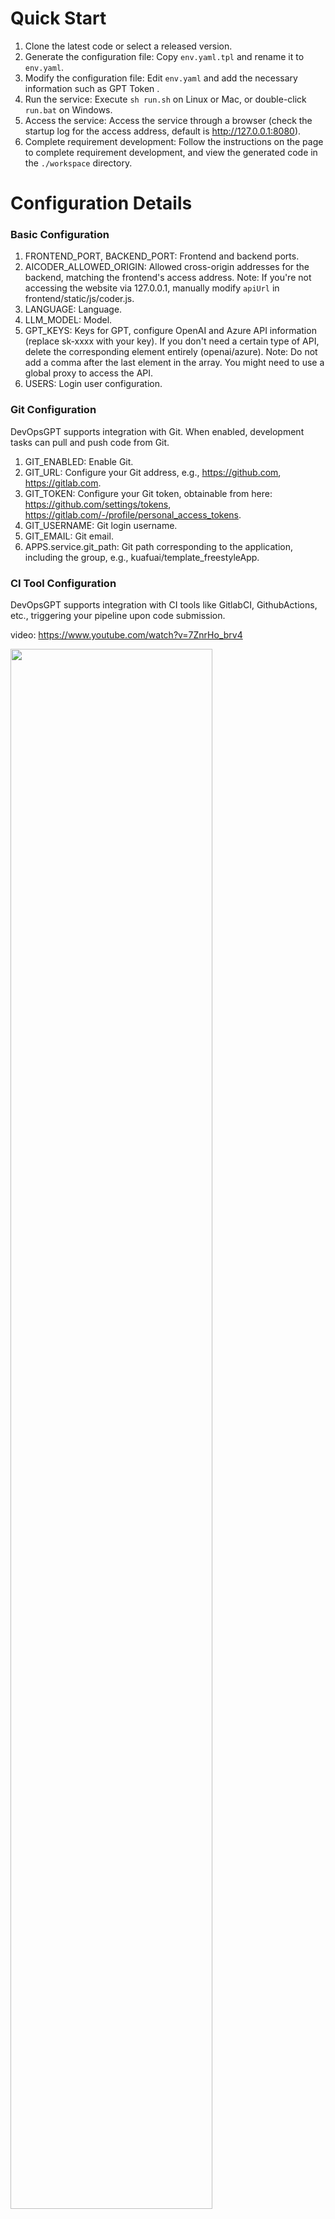 # Quick Start

1. Clone the latest code or select a released version.
2. Generate the configuration file: Copy `env.yaml.tpl` and rename it to `env.yaml`.
3. Modify the configuration file: Edit `env.yaml` and add the necessary information such as GPT Token .
4. Run the service: Execute `sh run.sh` on Linux or Mac, or double-click `run.bat` on Windows.
5. Access the service: Access the service through a browser (check the startup log for the access address, default is http://127.0.0.1:8080).
6. Complete requirement development: Follow the instructions on the page to complete requirement development, and view the generated code in the `./workspace` directory.

# Configuration Details

### Basic Configuration

1. FRONTEND_PORT, BACKEND_PORT: Frontend and backend ports.
2. AICODER_ALLOWED_ORIGIN: Allowed cross-origin addresses for the backend, matching the frontend's access address. Note: If you're not accessing the website via 127.0.0.1, manually modify `apiUrl` in frontend/static/js/coder.js.
3. LANGUAGE: Language.
4. LLM_MODEL: Model.
5. GPT_KEYS: Keys for GPT, configure OpenAI and Azure API information (replace sk-xxxx with your key). If you don't need a certain type of API, delete the corresponding element entirely (openai/azure). Note: Do not add a comma after the last element in the array. You might need to use a global proxy to access the API.
6. USERS: Login user configuration.

### Git Configuration

DevOpsGPT supports integration with Git. When enabled, development tasks can pull and push code from Git.

1. GIT_ENABLED: Enable Git.
2. GIT_URL: Configure your Git address, e.g., https://github.com, https://gitlab.com.
3. GIT_TOKEN: Configure your Git token, obtainable from here: https://github.com/settings/tokens, https://gitlab.com/-/profile/personal_access_tokens.
4. GIT_USERNAME: Git login username.
5. GIT_EMAIL: Git email.
6. APPS.service.git_path: Git path corresponding to the application, including the group, e.g., kuafuai/template_freestyleApp.

### CI Tool Configuration

DevOpsGPT supports integration with CI tools like GitlabCI, GithubActions, etc., triggering your pipeline upon code submission.

video: https://www.youtube.com/watch?v=7ZnrHo_brv4

<img src="files/ci.png" width="80%">

1. Complete the "Git Configuration" section above.
2. GIT_API: Configure the Git API address, e.g., https://api.github.com.
3. If using Gitlab, set up the pipeline, e.g., [.gitlab-ci.yml](https://github.com/kuafuai/template_javaWebApp_backend/blob/master/.gitlab-ci.yml). Also, configure Gitlab runner in Gitlab, details in the [Gitlab documentation](https://docs.gitlab.com/runner/).
4. If using Github, set up the pipeline, e.g., [default.yaml](https://github.com/kuafuai/template_javaWebApp_backend/blob/master/.github/workflows/default.yaml). Refer to the [Github documentation](https://docs.github.com/en/actions/learn-github-actions) for details.

### CD Tool Configuration

Automated deployment implementations Deploy developed applications to a cloud service in one click for all to access and use, truly moving from natural language requirements to working software!

video: https://www.youtube.com/watch?v=3peUJeB_afo

The following uses Alibaba Cloud as an example to describe the configuration, similar to other cloud platforms, note: the use of cloud platform resources may incur a small fee.

1. Create an AccessKey on the cloud platform: Move the mouse to the avatar - Select AccessKey Management - Create an AccessKey
2. From the Kay created above, configure CD_ACCESS_KEY and CD_SECRET_KEY
3. CD_REGION: Set the deployment area, such as deployment to Hong Kong, can be configured as: cn-hongkong, please consult the cloud platform customer service
4. CD_EIP: Create a public IP address on the cloud platform for accessing the public network (the region must match CD_REGION).
5. CD_SECURITY: Create a security group on the cloud platform to enable external ports when services are started
6. CD_SWITCH：Create a switch on the cloud platform

### APPS Configuration

APPS contains information about the applications you need to develop. The first step in using the product is selecting a development application. During development, this information guides how the application should be designed and developed. In the open-source version, this information needs to be maintained manually. We'll provide AI intelligent analysis to automatically generate relevant information in the commercial version.

- app: Application, including multiple services like backend, frontend, microservices.
- name, intro: Display purposes only.
- service.name: Service name, must be unique.
- service.git_workflow: Github workflow name, effective only when Github CI is enabled.
- service.git_path: Git path, should include group, e.g., kuafuai/template_freestyleApp.
- service.base_prompt: Basic starting prompt, affects task development effectiveness.
- service.intro: Basic information about the service.
  - setpReqChooseLib (analysis of libraries/packages used together with service information).
- service.api_doc_url: API documentation URL, used to dynamically retrieve API documentation.
- service.api_doc: Current API documentation.
- service.struct: File directory structure information for the service.
  - setp1Task (used for breaking down tasks).
- service.lib: Libraries/packages available for the service.
  - setpReqChooseLib (analysis of libraries/packages used together).
- service.specification: Specification for using library packages.